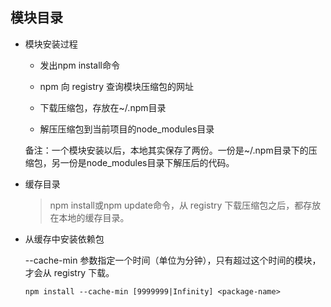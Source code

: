 ## 模块目录

* 模块安装过程

  - 发出npm install命令

  - npm 向 registry 查询模块压缩包的网址

  - 下载压缩包，存放在~/.npm目录

  - 解压压缩包到当前项目的node_modules目录  

  备注：一个模块安装以后，本地其实保存了两份。一份是~/.npm目录下的压缩包，另一份是node_modules目录下解压后的代码。  

* 缓存目录

  > npm install或npm update命令，从 registry 下载压缩包之后，都存放在本地的缓存目录。

* 从缓存中安装依赖包

  --cache-min 参数指定一个时间（单位为分钟），只有超过这个时间的模块，才会从 registry 下载。

  `npm install --cache-min [9999999|Infinity] <package-name>`
